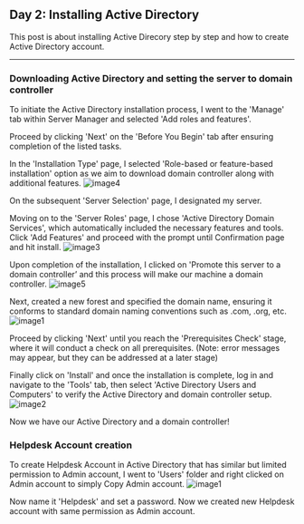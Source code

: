 ## Day 2: Installing Active Directory

This post is about installing Active Direcory step by step and how to create Active Directory account.

---

### Downloading Active Directory and setting the server to domain controller

To initiate the Active Directory installation process, I went to the 'Manage' tab within Server Manager and selected 'Add roles and features'.

Proceed by clicking 'Next' on the 'Before You Begin' tab after ensuring completion of the listed tasks.

In the 'Installation Type' page, I selected 'Role-based or feature-based installation' option as we aim to download domain controller along with additional features.
![image4](https://github.com/swmoon1603/swmoon1603.github.io/assets/64879904/6f4afa74-3516-4d1d-9b5f-e28a53ef3462)

On the subsequent 'Server Selection' page, I designated my server. 

Moving on to the 'Server Roles' page, I chose 'Active Directory Domain Services', which automatically included the necessary features and tools. Click 'Add Features' and proceed with the prompt until Confirmation page and hit install.
![image3](https://github.com/swmoon1603/swmoon1603.github.io/assets/64879904/08853a48-7c32-48e5-ab70-dbb2ae024ce4)

Upon completion of the installation, I clicked on 'Promote this server to a domain controller’ and this process will make our machine a domain controller.
![image5](https://github.com/swmoon1603/swmoon1603.github.io/assets/64879904/b205da2d-400b-4ebd-934a-ba74d9ed9ce1)

Next, created a new forest and specified the domain name, ensuring it conforms to standard domain naming conventions such as .com, .org, etc.
![image1](https://github.com/swmoon1603/swmoon1603.github.io/assets/64879904/33bdb1ad-1e48-49d3-847a-dc5d84cfd27b)

Proceed by clicking 'Next' until you reach the 'Prerequisites Check' stage, where it will conduct a check on all prerequisites. 
(Note: error messages may appear, but they can be addressed at a later stage)

Finally click on 'Install' and once the installation is complete, log in and navigate to the 'Tools' tab, then select 'Active Directory Users and Computers' to verify the Active Directory and domain controller setup.
![image2](https://github.com/swmoon1603/swmoon1603.github.io/assets/64879904/7f958375-2135-4d73-abb0-0b306e5825e4)

Now we have our Active Directory and a domain controller!

### Helpdesk Account creation

To create Helpdesk Account in Active Directory that has similar but limited permission to Admin account, I went to 'Users' folder and right clicked on Admin account to simply Copy Admin account. 
![image1](https://github.com/swmoon1603/swmoon1603.github.io/assets/64879904/621583d2-ef1a-4ef1-8861-c60d91020a3e)

Now name it 'Helpdesk' and set a password. Now we created new Helpdesk account with same permission as Admin account.
